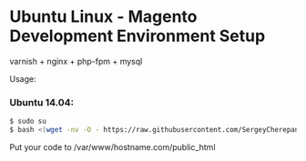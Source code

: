 Ubuntu Linux - Magento Development Environment Setup
===============================

varnish + nginx + php-fpm + mysql

Usage:

### Ubuntu 14.04:

```bash
$ sudo su
$ bash <(wget -nv -O - https://raw.githubusercontent.com/SergeyCherepanov/magentoenvironmentconfiguration/master/install-1404.sh)
```

Put your code to /var/www/hostname.com/public_html
